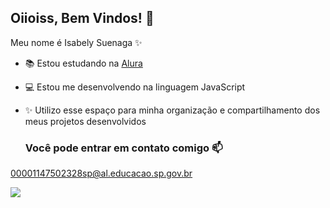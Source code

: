 ## Oiioiss, Bem Vindos! 🌹

Meu nome é Isabely Suenaga ✨

- 📚 Estou estudando na [Alura](https://www.alura.com.br)
- 💻 Estou me desenvolvendo na linguagem JavaScript
- ✨ Utilizo esse espaço para minha organização e compartilhamento dos meus projetos desenvolvidos

  ### Você pode entrar em contato comigo 📫

00001147502328sp@al.educacao.sp.gov.br

![](https://tenor.com/pt-BR/view/love-snoopy-snoop-dog-snoopy-love-gif-22073440)
